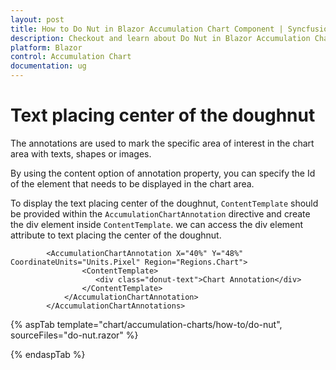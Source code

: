 ```yaml
---
layout: post
title: How to Do Nut in Blazor Accumulation Chart Component | Syncfusion
description: Checkout and learn about Do Nut in Blazor Accumulation Chart component of Syncfusion, and more details.
platform: Blazor
control: Accumulation Chart
documentation: ug
---
```


# Text placing center of the doughnut

The annotations are used to mark the specific area of interest in the chart area with texts, shapes or images.

By using the content option of annotation property, you can specify the Id of the element that needs to be displayed in the chart area.

To display the text placing center of the doughnut, `ContentTemplate` should be provided within the `AccumulationChartAnnotation` directive and create the div element inside `ContentTemplate`. we can access the div element attribute to text placing the center of the doughnut.

```razor
        <AccumulationChartAnnotation X="40%" Y="48%" CoordinateUnits="Units.Pixel" Region="Regions.Chart">
                <ContentTemplate>
                   <div class="donut-text">Chart Annotation</div>
                </ContentTemplate>
            </AccumulationChartAnnotation>
        </AccumulationChartAnnotations>
```

{% aspTab template="chart/accumulation-charts/how-to/do-nut", sourceFiles="do-nut.razor" %}

{% endaspTab %}